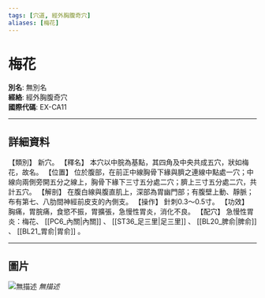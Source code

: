 ```yaml
---
tags: [穴道, 經外胸腹奇穴]
aliases: [梅花]
---
```


# 梅花

**別名**: 無別名  
**經絡**: 經外胸腹奇穴  
**國際代碼**: EX-CA11  

---

## 詳細資料
【類別】
新穴。
【釋名】
本穴以中脘為基點，其四角及中央共成五穴，狀如梅花，故名。
【位置】
位於腹部，在前正中線胸骨下緣與臍之連線中點處一穴；中線向兩側旁開五分之線上，胸骨下緣下三寸五分處二穴；臍上三寸五分處二穴，共計五穴。
【解剖】
在腹白線與腹直肌上，深部為胃幽門部；有腹壁上動、靜脈；布有第七、八肋間神經前皮支的內側支。
【操作】
針刺0.3～0.5寸。
【功效】
胸痛，胃脘痛，食慾不振，胃擴張，急慢性胃炎，消化不良。
【配穴】
急慢性胃炎：梅花、 [[PC6_內關|內關]] 、 [[ST36_足三里|足三里]] 、 [[BL20_脾俞|脾俞]] 、 [[BL21_胃俞|胃俞]] 。

---

## 圖片
![無描述](https://yibian.hopto.org/pic/shu16/511.gif)
_無描述_

